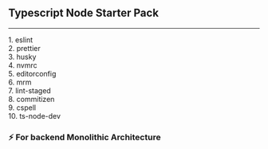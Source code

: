 ## Typescript Node Starter Pack

<hr>
1. eslint <br>
2. prettier <br>
3. husky <br>
4. nvmrc <br>
5. editorconfig <br>
6. mrm <br>
7. lint-staged <br>
8. commitizen <br>
9. cspell <br>
10. ts-node-dev <br>

### ⚡ For backend Monolithic Architecture
